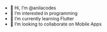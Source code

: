 - 👋 Hi, I’m @anilacodes
- 👀 I’m interested in programming
- 🌱 I’m currently learning Flutter
- 💞️ I’m looking to collaborate on Mobile Apps

<!---
anilacodes/anilacodes is a ✨ special ✨ repository because its `README.md` (this file) appears on your GitHub profile.
You can click the Preview link to take a look at your changes.
--->

